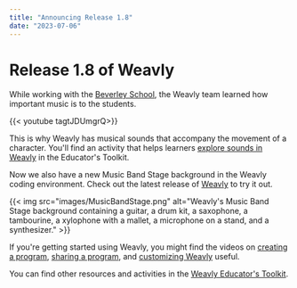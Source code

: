 ```yaml
---
title: "Announcing Release 1.8"
date: "2023-07-06"
---
```


# Release 1.8 of Weavly

While working with the [Beverley School](https://schoolweb.tdsb.on.ca/beverleyschool/),
the Weavly team learned how important music is to the students.

{{< youtube  tagtJDUmgrQ>}}

This is why Weavly has musical sounds that accompany the movement of a character.
You'll find an activity that helps learners
[explore sounds in Weavly](https://weavly.org/learn/activities/exploring-weavly-sounds/)
in the Educator's Toolkit.

Now we also have a new Music Band Stage background in the Weavly coding environment.
Check out the latest release of
[Weavly](https://create.weavly.org/?v=1.10&t=default&w=MusicBand)
to try it out.

{{< img src="images/MusicBandStage.png" alt="Weavly's Music Band Stage background containing a guitar, a drum kit, a saxophone, a tambourine, a xylophone with a mallet, a microphone on a stand, and a synthesizer." >}}

If you're getting started using Weavly, you might find the videos on
[creating a program](https://www.youtube.com/watch?v=zg-TmHyBx0E&t=0s),
[sharing a program](https://www.youtube.com/watch?v=VZyaot1YL9U&t=0s), and
[customizing Weavly](https://www.youtube.com/watch?v=eAG2VnmCotc&t=0s) useful.

You can find other resources and activities in the
[Weavly Educator's Toolkit](https://weavly.org/learn/).
